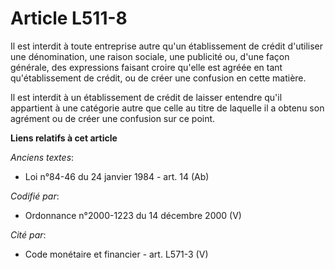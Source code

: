# Article L511-8

Il est interdit à toute entreprise autre qu'un établissement de crédit d'utiliser une dénomination, une raison sociale, une
publicité ou, d'une façon générale, des expressions faisant croire qu'elle est agréée en tant qu'établissement de crédit, ou
de créer une confusion en cette matière.

Il est interdit à un établissement de crédit de laisser entendre qu'il appartient à une catégorie autre que celle au titre de
laquelle il a obtenu son agrément ou de créer une confusion sur ce point.

**Liens relatifs à cet article**

_Anciens textes_:

  - Loi n°84-46 du 24 janvier 1984 - art. 14 (Ab)

_Codifié par_:

  - Ordonnance n°2000-1223 du 14 décembre 2000 (V)

_Cité par_:

  - Code monétaire et financier - art. L571-3 (V)
